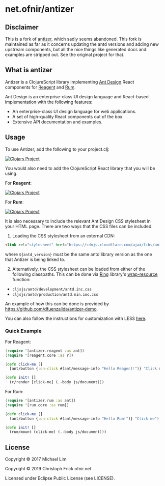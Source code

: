 # net.ofnir/antizer

## Disclaimer

This is a fork of [antizer](https://github.com/priornix/antizer), which
sadly seems abandoned.  This fork is maintained as far as it concerns
updating the antd versions and adding new upstream components, but all
the nice things like generated docs and examples are stripped out.  See
the original project for that.

## What is antizer

Antizer is a ClojureScript library implementing [Ant Design](https://ant.design/) React components for [Reagent](https://github.com/reagent-project/reagent) and [Rum](https://github.com/tonsky/rum).

Ant Design is an enterprise-class UI design language and React-based implementation with the following features:

* An enterprise-class UI design language for web applications.
* A set of high-quality React components out of the box.
* Extensive API documentation and examples.

## Usage

To use Antizer, add the following to your project.clj:

[![Clojars Project](https://img.shields.io/clojars/v/net.ofnir/antizer.svg)](https://clojars.org/net.ofnir/antizer)

You would also need to add the ClojureScript React library that you will be using.

For **Reagent**:

[![Clojars Project](https://img.shields.io/clojars/v/reagent.svg)](https://clojars.org/reagent)

For **Rum**:

[![Clojars Project](https://img.shields.io/clojars/v/rum.svg)](https://clojars.org/rum)

It is also necessary to include the relevant Ant Design CSS stylesheet in your HTML page. There are two ways that the CSS files can be included:

1. Loading the CSS stylesheet from an external CDN:

```html
<link rel="stylesheet" href="https://cdnjs.cloudflare.com/ajax/libs/antd/${antd_version}/antd.min.css">
```

where `${antd_version}` must be the same antd library version as the one that Antizer is being linked to.

2. Alternatively, the CSS stylesheet can be loaded from either of the following classpaths. This can be done via [Ring](https://github.com/ring-clojure/ring) library's [wrap-resource](https://ring-clojure.github.io/ring/ring.middleware.resource.html) function:

* `cljsjs/antd/development/antd.inc.css`
* `cljsjs/antd/production/antd.min.inc.css`

An example of how this can be done is provided by https://github.com/dfuenzalida/antizer-demo.

You can also follow the instructions for customization with LESS [here](https://ant.design/docs/react/customize-theme).

### Quick Example

For Reagent:
```clojure
(require '[antizer.reagent :as ant])
(require '[reagent.core :as r])

(defn click-me []
  [ant/button {:on-click #(ant/message-info "Hello Reagent!")} "Click me"])

(defn init! []
  (r/render [click-me] (.-body js/document)))
```

For Rum:
```clojure
(require '[antizer.rum :as ant])
(require '[rum.core :as rum])

(defn click-me []
  (ant/button {:on-click #(ant/message-info "Hello Rum!")} "Click me"))

(defn init! []
  (rum/mount (click-me) (.-body js/document)))
```

## License

Copyright © 2017 Michael Lim

Copyright © 2019 Christoph Frick ofnir.net

Licensed under Eclipse Public License (see LICENSE).
